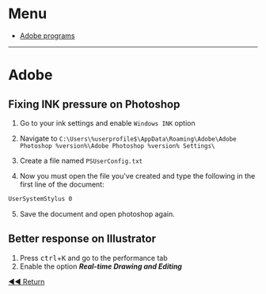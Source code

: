 # Menu

- [Adobe programs](#adobe)

---
# Adobe

## Fixing INK pressure on Photoshop

1. Go to your ink settings and enable `Windows INK` option

2. Navigate to `C:\Users\%userprofile$\AppData\Roaming\Adobe\Adobe Photoshop %version%\Adobe Photoshop %version% Settings\`

3. Create a file named `PSUserConfig.txt`
4. Now you must open the file you've created and type the following in the first line of the document:
```txt
UserSystemStylus 0
```

5. Save the document and open photoshop again.

## Better response on Illustrator

1. Press <kbd>ctrl</kbd>+<kbd>K</kbd> and go to the performance tab
2. Enable the option **_Real-time Drawing and Editing_**

[◀◀ Return](readme.md)
